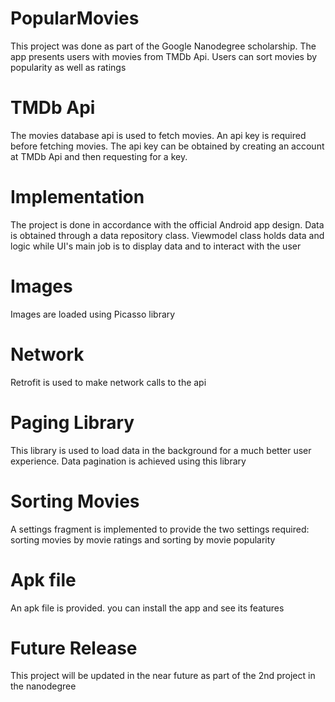 # PopularMovies
This project was done as part of the Google Nanodegree scholarship. The app presents users with movies from TMDb Api. Users can sort movies by popularity as well as ratings
# TMDb Api
The movies database api is used to fetch movies. An api key is required before fetching movies. The api key can be obtained by creating an account at TMDb Api and then
requesting for a key.
# Implementation
The project is done in accordance with the official Android app design. Data is obtained through a data repository class.
Viewmodel class holds data and logic while UI's main job is to display data and to interact with the user
# Images
Images are loaded using Picasso library
# Network
Retrofit is used to make network calls to the api
# Paging Library
This library is used to load data in the background for a much better user experience. Data pagination is achieved using this library
# Sorting Movies
A settings fragment is implemented to provide the two settings required: sorting movies by movie ratings and sorting by movie popularity
# Apk file
An apk file is provided. you can install the app and see its features
# Future Release
This project will be updated in the near future as part of the 2nd project in the nanodegree
